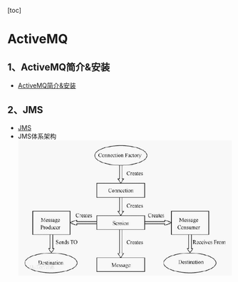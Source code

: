 [toc]

# ActiveMQ

## 1、ActiveMQ简介&安装
- [ActiveMQ简介&安装](doc/activemq_01_ActiveMQ简介&安装.md)

## 2、JMS
- [JMS](doc/activemq_02_JMS.md)
- JMS体系架构<br>
![](etc/JMS体系架构.png)
